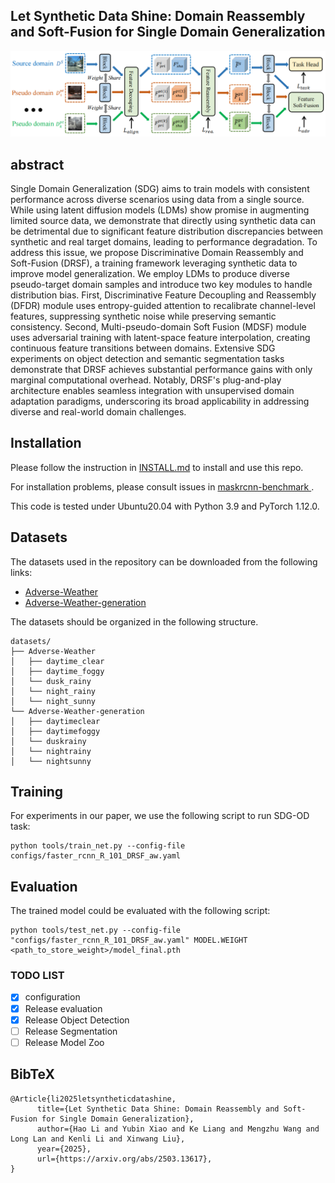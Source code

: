 ## Let Synthetic Data Shine: Domain Reassembly and Soft-Fusion for Single Domain Generalization
<!---
[![PWC](https://img.shields.io/endpoint.svg?url=https://paperswithcode.com/badge/sora-singular-value-decomposed-low-rank/domain-adaptation-on-cityscapes-to-acdc)](https://paperswithcode.com/sota/domain-adaptation-on-cityscapes-to-acdc?p=sora-singular-value-decomposed-low-rank) <br />	
[![PWC](https://img.shields.io/endpoint.svg?url=https://paperswithcode.com/badge/sora-singular-value-decomposed-low-rank/domain-generalization-on-gta-to-avg)](https://paperswithcode.com/sota/domain-generalization-on-gta-to-avg?p=sora-singular-value-decomposed-low-rank) <br />
--->

![framework](assets/framework.png)

## abstract
Single Domain Generalization (SDG) aims to train models with consistent performance across diverse scenarios using data from a single source.  While using latent diffusion models (LDMs) show promise in augmenting limited source data, we demonstrate that directly using synthetic data can be detrimental due to significant feature distribution discrepancies between synthetic and real target domains, leading to performance degradation. To address this issue, we propose Discriminative Domain Reassembly and Soft-Fusion (DRSF), a training framework leveraging synthetic data to improve model generalization. We employ LDMs to produce diverse pseudo-target domain samples and introduce two key modules to handle distribution bias. First, Discriminative Feature Decoupling and Reassembly (DFDR) module uses entropy-guided attention to recalibrate channel-level features, suppressing synthetic noise while preserving semantic consistency. Second, Multi-pseudo-domain Soft Fusion (MDSF) module uses adversarial training with latent-space feature interpolation, creating continuous feature transitions between domains. Extensive SDG experiments on object detection and semantic segmentation tasks demonstrate that DRSF achieves substantial performance gains with only marginal computational overhead. Notably, DRSF's plug-and-play architecture enables seamless integration with unsupervised domain adaptation paradigms, underscoring its broad applicability in addressing diverse and real-world domain challenges.

## Installation

Please follow the instruction in [INSTALL.md](INSTALL.md) to install and use this repo.

For installation problems, please consult issues in [ maskrcnn-benchmark
](https://github.com/facebookresearch/maskrcnn-benchmark).

This code is tested under Ubuntu20.04 with Python 3.9 and PyTorch 1.12.0.

## Datasets
The datasets used in the repository can be downloaded from the following links:

* [Adverse-Weather](https://drive.google.com/drive/folders/1IIUnUrJrvFgPzU8D6KtV0CXa8k1eBV9B)
* [Adverse-Weather-generation](https://drive.google.com/file/d/1F5Q7kO3uZCI6mWApW9e3-1yHVrBH37IN/view)

The datasets should be organized in the following structure.
```
datasets/
├── Adverse-Weather
│   ├── daytime_clear
│   ├── daytime_foggy
│   └── dusk_rainy
│   └── night_rainy
│   └── night_sunny
└── Adverse-Weather-generation
│   ├── daytimeclear
│   ├── daytimefoggy
│   └── duskrainy
│   └── nightrainy
│   └── nightsunny
```

## Training
For experiments in our paper, we use the following script to run SDG-OD task:

```shell
python tools/train_net.py --config-file configs/faster_rcnn_R_101_DRSF_aw.yaml
```

## Evaluation
The trained model could be evaluated with the following script:
```shell
python tools/test_net.py --config-file "configs/faster_rcnn_R_101_DRSF_aw.yaml" MODEL.WEIGHT <path_to_store_weight>/model_final.pth
```

 ### TODO LIST

- [x] configuration
- [x] Release evaluation
- [x] Release Object Detection
- [ ] Release Segmentation
- [ ] Release Model Zoo

<section class="section" id="BibTeX">
  <div class="container is-max-desktop content">
    <h2 class="title">BibTeX</h2>
    <pre><code>@Article{li2025letsyntheticdatashine,
      title={Let Synthetic Data Shine: Domain Reassembly and Soft-Fusion for Single Domain Generalization}, 
      author={Hao Li and Yubin Xiao and Ke Liang and Mengzhu Wang and Long Lan and Kenli Li and Xinwang Liu},
      year={2025},
      url={https://arxiv.org/abs/2503.13617}, 
}</code></pre>
  </div>
</section>
